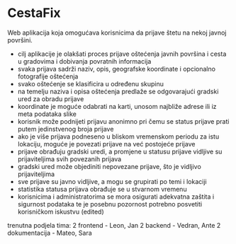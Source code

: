 # CestaFix

Web aplikacija koja omogućava korisnicima da prijave štetu na nekoj javnoj površini. 

- cilj aplikacije je olakšati proces prijave oštećenja javnih površina i cesta u gradovima i dobivanja povratnih informacija
- svaka prijava sadrži naziv, opis, geografske koordinate i opcionalno fotografije oštećenja
- svako oštećenje se klasificira u određenu skupinu
- na temelju naziva i opisa oštećenja predlaže se odgovarajući gradski ured za obradu prijave
- koordinate je moguće odabrati na karti, unosom najbliže adrese ili iz meta podataka slike
- korisnik može podnijeti prijavu anonimno pri čemu se status prijave prati putem jedinstvenog broja prijave
- ako je više prijava podneseno u bliskom vremenskom periodu za istu lokaciju, moguće je povezati prijave na već postojeće prijave
- prijave obrađuju gradski uredi, a promjene u statusu prijave vidljive su prijaviteljima svih povezanih prijava
- gradski ured može objediniti nepovezane prijave, što je vidljivo prijaviteljima
- sve prijave su javno vidljive, a mogu se grupirati po temi i lokaciji
- statistika statusa prijava obrađuje se u stvarnom vremenu
- korisnicima i administratorima se mora osigurati adekvatna zaštita i sigurnost podataka te je posebnu pozornost potrebno posvetiti korisničkom iskustvu (edited)

trenutna podjela tima: 
2 frontend - Leon, Jan
2 backend - Vedran, Ante
2 dokumentacija - Mateo, Sara
